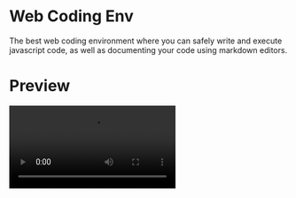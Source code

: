 # Web Coding Env
The best web coding environment where you can safely write and execute javascript code, as well as documenting your code using markdown editors.
# Preview
![](.file:///C:/Users/ADS/OneDrive/Bureau/Websites/web-code-env-rev/public/images/video.mp4)
